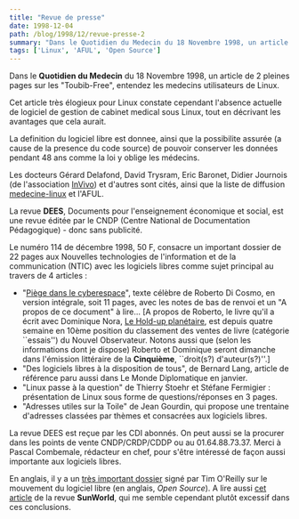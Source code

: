 ```yaml
---
title: "Revue de presse"
date: 1998-12-04
path: /blog/1998/12/revue-presse-2
summary: "Dans le Quotidien du Medecin du 18 Novembre 1998, un article de 2 pleines pages sur les \"Toubib-Free\", entendez les medecins utilisateurs de Linux."
tags: ['Linux', 'AFUL', 'Open Source']
---
```


<P>
Dans le <B>Quotidien du Medecin</B> du 18 Novembre 1998, un article de 2
pleines pages sur les "Toubib-Free", entendez les medecins utilisateurs
de Linux.
</P>

<P>
Cet article très élogieux pour Linux constate cependant l'absence
actuelle de logiciel de gestion de cabinet medical sous Linux, tout en
décrivant les avantages que cela aurait.
</P>

<P>
La definition du logiciel libre est donnee, ainsi que la possibilite
assurée (a cause de la presence du code source) de pouvoir conserver les
données pendant 48 ans comme la loi y oblige les médecins.
</P>

<P>
Les docteurs Gérard Delafond, David Trysram, Eric Baronet, Didier
Journois (de l'association <A HREF="http://www.invivo.net/">InVivo</A>)
et d'autres sont cités, ainsi que la liste de diffusion <A HREF="http://www.invivo.net/medecine-linux/">medecine-linux</A> et l'AFUL.
</P>

<P>
La revue <B>DEES</B>, Documents pour l'enseignement économique et social, est
une revue éditée par le CNDP (Centre National de Documentation
Pédagogique) - donc sans publicité.
</P>

<P>
Le numéro 114 de décembre 1998, 50 F, consacre un important dossier de
22 pages aux Nouvelles technologies de l'information et de la
communication (NTIC) avec les logiciels libres comme sujet principal au
travers de 4 articles :
</P>

<UL>

<LI>"<A HREF="http://www.dmi.ens.fr/~dicosmo/Piege/PiegeFR.html">Piège
dans le cyberespace</A>", texte célèbre de Roberto Di Cosmo,
en version intégrale, soit 11 pages, avec les notes de bas de
renvoi et un "A propos de ce document" à lire... [A propos
de Roberto, le livre qu'il a écrit avec Dominique Nora, <A HREF="http://www.00h00.com/direct.cfm?titre=4809980401">Le Hold-up
planétaire</A>, est depuis quatre semaine en 10ème position du classement
des ventes de livre (catégorie ``essais'') du Nouvel Observateur.  Notons
aussi que (selon les informations dont je dispose) Roberto et Dominique
seront dimanche dans l'émission littéraire de la <B>Cinquième</B>,
``droit(s?) d'auteur(s?)''.]

<LI>"Des logiciels libres à la disposition de tous", de Bernard Lang,
article de référence paru aussi dans Le Monde Diplomatique en janvier.
<LI>"Linux passe à la question" de Thierry Stoehr et Stéfane Fermigier :
présentation de Linux sous forme de questions/réponses en 3 pages.
<LI>"Adresses utiles sur la Toile" de Jean Gourdin, qui propose une
trentaine d'adresses classées par thèmes et consacrées aux logiciels
libres.
</UL>

<P>
La revue DEES est reçue par les CDI abonnés. On peut aussi se la
procurer dans les points de vente CNDP/CRDP/CDDP ou au 01.64.88.73.37.
Merci à Pascal Combemale, rédacteur en chef, pour s'être intéressé de
façon aussi importante aux logiciels libres.
</P>

<P>
En anglais, il y a un <A HREF="http://www.edventure.com/release1/1198.html">très important
dossier</A> signé par Tim O'Reilly sur le mouvement du logiciel
libre (en anglais, <EM>Open Source</EM>).  A lire aussi <A HREF="http://www.sunworld.com/swol-12-1998/swol-12-linuxunix.html">cet
article</A> de la revue <B>SunWorld</B>, qui me semble cependant plutôt excessif
dans ces conclusions.
</P>


